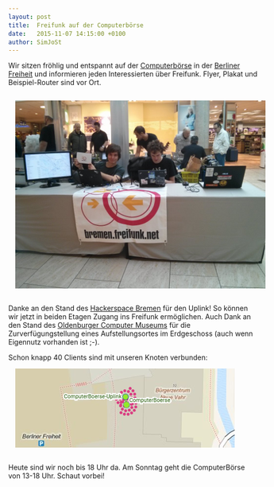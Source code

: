 ```yaml
---
layout: post
title:  Freifunk auf der Computerbörse
date:   2015-11-07 14:15:00 +0100
author: SimJoSt
---
```


Wir sitzen fröhlig und entspannt auf der [Computerbörse](http://www.berliner-freiheit.de/veranstaltungen/2015/computer-boerse-20.html) in der [Berliner Freiheit](http://www.berliner-freiheit.de/) und informieren jeden Interessierten über Freifunk. Flyer, Plakat und Beispiel-Router sind vor Ort.

<img src="/images/2015-11-07_10.39.59-Freifunk_auf_der_Computerboerse.jpg" style="padding: 1em" />

Danke an den Stand des [Hackerspace Bremen](https://www.hackerspace-bremen.de/) für den Uplink! So können wir jetzt in beiden Etagen Zugang ins Freifunk ermöglichen. Auch Dank an den Stand des [Oldenburger Computer Museums](http://www.computermuseum-oldenburg.de/) für die Zurverfügungstellung eines Aufstellungsortes im Erdgeschoss (auch wenn Eigennutz vorhanden ist ;-).

Schon knapp 40 Clients sind mit unseren Knoten verbunden:
<img src="/images/2015-11-07 13_32_06-ComputerBoerse-Meshviewer.png" style="padding: 1em" />

Heute sind wir noch bis 18 Uhr da. Am Sonntag geht die ComputerBörse von 13-18 Uhr.
Schaut vorbei!

